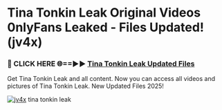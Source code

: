 # Tina Tonkin Leak Original Videos 0nlyFans Leaked - Files Updated! (jv4x)

<h3>🔴 CLICK HERE 🌐==►► <a href="https://tinyurl.com/4seja8ks" rel="nofollow">Tina Tonkin Leak Updated Files</a></h3>

Get Tina Tonkin Leak and all content. Now you can access all videos and pictures of Tina Tonkin Leak. New Updated Files 2025!

[![jv4x](https://i.imgur.com/EWjZXRe.gif)](https://tinyurl.com/4seja8ks)
tina tonkin leak